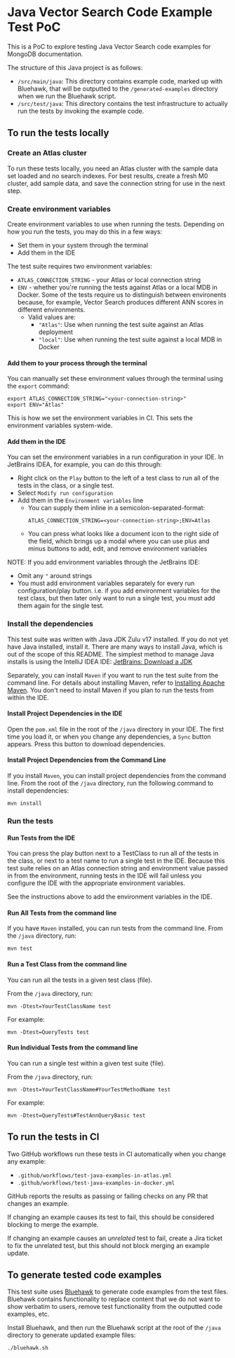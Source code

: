 # Java Vector Search Code Example Test PoC

This is a PoC to explore testing Java Vector Search code examples for
MongoDB documentation.

The structure of this Java project is as follows:

- `/src/main/java`: This directory contains example code, marked up with
  Bluehawk, that will be outputted to the `/generated-examples` directory when
  we run the Bluehawk script.
- `/src/test/java`: This directory contains the test infrastructure to actually
  run the tests by invoking the example code.

## To run the tests locally

### Create an Atlas cluster

To run these tests locally, you need an Atlas cluster with the sample data set
loaded and no search indexes. For best results, create a fresh M0 cluster, add
sample data, and save the connection string for use in the next step.

### Create environment variables

Create environment variables to use when running the tests. Depending on
how you run the tests, you may do this in a few ways:

- Set them in your system through the terminal
- Add them in the IDE

The test suite requires two environment variables:

- `ATLAS_CONNECTION_STRING` - your Atlas or local connection string
- `ENV` - whether you're running the tests against Atlas or a local MDB in
  Docker. Some of the tests require us to distinguish between environents
  because, for example, Vector Search produces different ANN scores in different
  environments.
  - Valid values are:
    - `"Atlas"`: Use when running the test suite against an Atlas deployment
    - `"local"`: Use when running the test suite against a local MDB in Docker

#### Add them to your process through the terminal

You can manually set these environment values through the terminal using the
`export` command:

```console
export ATLAS_CONNECTION_STRING="<your-connection-string>"
export ENV="Atlas"
```

This is how we set the environment variables in CI. This sets the environment
variables system-wide.

#### Add them in the IDE

You can set the environment variables in a run configuration in your IDE.
In JetBrains IDEA, for example, you can do this through:

- Right click on the `Play` button to the left of a test class to run all of
  the tests in the class, or a single test.
- Select `Modify run configuration`
- Add them in the `Environment variables` line
  - You can supply them inline in a semicolon-separated-format:
    ```
    ATLAS_CONNECTION_STRING=<your-connection-string>;ENV=Atlas
    ```
  - You can press what looks like a document icon to the right side of the field,
    which brings up a modal where you can use plus and minus buttons to add,
    edit, and remove environment variables

NOTE: If you add environment variables through the JetBrains IDE:
- Omit any `"` around strings
- You must add environment variables separately for every run configuration/play
  button. i.e. if you add environment variables for the test class, but then
  later only want to run a single test, you must add them again for the single
  test.

### Install the dependencies

This test suite was written with Java JDK Zulu v17 installed. If you
do not yet have Java installed, install it. There are many ways to install Java,
which is out of the scope of this README. The simplest method to manage Java
installs is using the IntelliJ IDEA IDE: 
[JetBrains: Download a JDK](https://www.jetbrains.com/guide/java/tips/download-jdk/)

Separately, you can install `Maven` if you want to run the test suite from the
command line. For details about installing Maven, refer to
[Installing Apache Maven](https://maven.apache.org/install.html). You don't
need to install Maven if you plan to run the tests from within the IDE.

#### Install Project Dependencies in the IDE

Open the `pom.xml` file in the root of the `/java` directory in your IDE. The
first time you load it, or when you change any dependencies, a `Sync` button
appears. Press this button to download dependencies.

#### Install Project Dependencies from the Command Line

If you install `Maven`, you can install project dependencies from the command
line. From the root of the `/java` directory, run the following command to
install dependencies:

```
mvn install
```

### Run the tests

#### Run Tests from the IDE

You can press the play button next to a TestClass to run all of the tests in
the class, or next to a test name to run a single test in the IDE. Because this
test suite relies on an Atlas connection string and environment value passed
in from the environment, running tests in the IDE will fail unless you
configure the IDE with the appropriate environment variables.

See the instructions above to add the environment variables in the IDE.

#### Run All Tests from the command line

If you have `Maven` installed, you can run tests from the command line. From
the `/java` directory, run:

```
mvn test
```

#### Run a Test Class from the command line

You can run all the tests in a given test class (file).

From the `/java` directory, run:

```
mvn -Dtest=YourTestClassName test
```

For example:

```
mvn -Dtest=QueryTests test
```

#### Run Individual Tests from the command line

You can run a single test within a given test suite (file).

From the `/java` directory, run:

```
mvn -Dtest=YourTestClassName#YourTestMethodName test
```

For example:

```
mvn -Dtest=QueryTests#TestAnnQueryBasic test
```

## To run the tests in CI

Two GitHub workflows run these tests in CI automatically when you change any
example:

- `.github/workflows/test-java-examples-in-atlas.yml`
- `.github/workflows/test-java-examples-in-docker.yml`

GitHub reports the results as passing or failing checks on any PR that changes
an example.

If changing an example causes its test to fail, this should be considered
blocking to merge the example.

If changing an example causes an _unrelated_ test to fail, create a Jira ticket
to fix the unrelated test, but this should not block merging an example update.

## To generate tested code examples

This test suite uses [Bluehawk](https://github.com/mongodb-university/Bluehawk)
to generate code examples from the test files. Bluehawk contains functionality
to replace content that we do not want to show verbatim to users, remove test
functionality from the outputted code examples, etc.

Install Bluehawk, and then run the Bluehawk script at the root of the `/java`
directory to generate updated example files:

```
./bluehawk.sh
```
